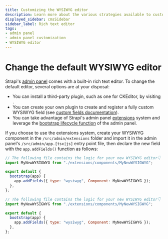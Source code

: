 ```yaml
---
title: Customizing the WYSIWYG editor
description: Learn more about the various strategies available to customize the WYSIWYG editor in Strapi's admin panel.
displayed_sidebar: cmsSidebar
sidebar_label: Rich text editor
tags:
- admin panel 
- admin panel customization
- WYSIWYG editor
---
```


# Change the default WYSIWYG editor

Strapi's [admin panel](/cms/admin-panel-customization) comes with a built-in rich text editor. To change the default editor, several options are at your disposal:

- You can install a third-party plugin, such as one for CKEditor, by visiting <ExternalLink to="https://market.strapi.io/" text="Strapi's Marketplace"/>.
- You can create your own plugin to create and register a fully custom WYSIWYG field (see [custom fields documentation](/cms/features/custom-fields)).
- You can take advantage of Strapi's admin panel [extensions](/cms/admin-panel-customization/extension) system and leverage the [bootstrap lifecycle function](/cms/plugins-development/admin-panel-api#bootstrap) of the admin panel.

If you choose to use the extensions system, create your WYSIWYG component in the `/src/admin/extensions` folder and import it in the admin panel's `/src/admin/app.[tsx|js]` entry point file, then declare the new field with the `app.addFields()` function as follows:

<Tabs groupId="js-ts">
<TabItem value="js" label="JavaScript">

```js title="/src/admin/app.js"
// The following file contains the logic for your new WYSIWYG editor👇
import MyNewWYSIGWYG from "./extensions/components/MyNewWYSIGWYG";

export default {
  bootstrap(app) {
    app.addFields({ type: "wysiwyg", Component: MyNewWYSIGWYG });
  },
};
```

</TabItem>

<TabItem value="ts" label="TypeScript">

```js title="/src/admin/app.tsx"
// The following file contains the logic for your new WYSIWYG editor👇
import MyNewWYSIGWYG from "./extensions/components/MyNewWYSIGWYG";

export default {
  bootstrap(app) {
    app.addFields({ type: "wysiwyg", Component: MyNewWYSIGWYG });
  },
};
```

</TabItem>
</Tabs>
